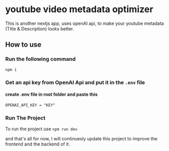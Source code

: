 # youtube video metadata optimizer

This is another nextjs app, uses openAI api, to make your youtube metadata (Title & Description) looks better.

## How to use

### Run the following command

`npm i`

### Get an api key from OpenAI Api and put it in the `.env` file

#### create .env file in root folder and paste this

`OPENAI_API_KEY = "KEY"`

### Run The Project

To run the project use
`npm run dev`

and that's all for now, I will continuesly update this project to improve the frontend and the backend of it.
